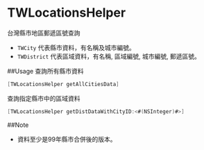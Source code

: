 TWLocationsHelper
=================

台灣縣市地區郵遞區號查詢

* `TWCity` 代表縣市資料，有名稱及城市編號。
* `TWDistrict` 代表區域資料，有名稱, 區域編號, 城市編號, 郵遞區號。

##Usage
查詢所有縣市資料

```Objective-C 
[TWLocationsHelper getAllCitiesData]
```

查詢指定縣市中的區域資料

```Objective-C 
[TWLocationsHelper getDistDataWithCityID:<#(NSInteger)#>]
```

##Note
* 資料至少是99年縣市合併後的版本。